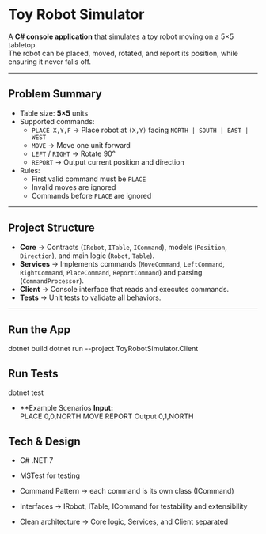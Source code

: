 ﻿# Toy Robot Simulator

A **C# console application** that simulates a toy robot moving on a 5×5 tabletop.  
The robot can be placed, moved, rotated, and report its position, while ensuring it never falls off.  

---

## Problem Summary
- Table size: **5×5** units  
- Supported commands:
  - `PLACE X,Y,F` → Place robot at `(X,Y)` facing `NORTH | SOUTH | EAST | WEST`
  - `MOVE` → Move one unit forward
  - `LEFT` / `RIGHT` → Rotate 90°
  - `REPORT` → Output current position and direction
- Rules:
  - First valid command must be `PLACE`
  - Invalid moves are ignored
  - Commands before `PLACE` are ignored

---

## Project Structure

- **Core** → Contracts (`IRobot`, `ITable`, `ICommand`), models (`Position`, `Direction`), and main logic (`Robot`, `Table`).  
- **Services** → Implements commands (`MoveCommand`, `LeftCommand`, `RightCommand`, `PlaceCommand`, `ReportCommand`) and parsing (`CommandProcessor`).  
- **Client** → Console interface that reads and executes commands.  
- **Tests** → Unit tests to validate all behaviors.  

---

## Run the App

dotnet build
dotnet run --project ToyRobotSimulator.Client

## Run Tests

dotnet test
- **Example Scenarios
**Input:** 			
 PLACE 0,0,NORTH
 MOVE
 REPORT
Output 
 0,1,NORTH

## Tech & Design

- C# .NET 7

- MSTest for testing

- Command Pattern → each command is its own class (ICommand)

- Interfaces → IRobot, ITable, ICommand for testability and extensibility

- Clean architecture → Core logic, Services, and Client separated

